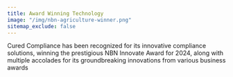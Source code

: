 ```yaml
---
title: Award Winning Technology
image: "/img/nbn-agriculture-winner.png"
sitemap_exclude: false
---
```


Cured Compliance has been recognized for its innovative compliance solutions, winning the prestigious NBN Innovate Award for 2024, along with multiple accolades for its groundbreaking innovations from various business awards